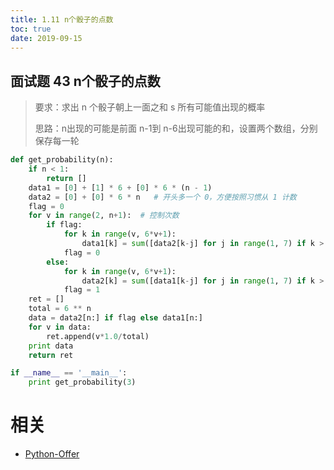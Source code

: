 ```yaml
---
title: 1.11 n个骰子的点数
toc: true
date: 2019-09-15
---
```


## 面试题 43 n个骰子的点数
> 要求：求出 n 个骰子朝上一面之和 s 所有可能值出现的概率
>
> 思路：n出现的可能是前面 n-1到 n-6出现可能的和，设置两个数组，分别保存每一轮

```python
def get_probability(n):
    if n < 1:
        return []
    data1 = [0] + [1] * 6 + [0] * 6 * (n - 1)
    data2 = [0] + [0] * 6 * n   # 开头多一个 0，方便按照习惯从 1 计数
    flag = 0
    for v in range(2, n+1):  # 控制次数
        if flag:
            for k in range(v, 6*v+1):
                data1[k] = sum([data2[k-j] for j in range(1, 7) if k > j])
            flag = 0
        else:
            for k in range(v, 6*v+1):
                data2[k] = sum([data1[k-j] for j in range(1, 7) if k > j])
            flag = 1
    ret = []
    total = 6 ** n
    data = data2[n:] if flag else data1[n:]
    for v in data:
        ret.append(v*1.0/total)
    print data
    return ret

if __name__ == '__main__':
    print get_probability(3)
```



# 相关

- [Python-Offer](https://github.com/JushuangQiao/Python-Offer)
